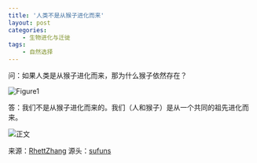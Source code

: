 ```yaml
---
title: '人类不是从猴子进化而来'
layout: post
categories:
    - 生物进化与迁徙
tags:
    - 自然选择
---
```


问：如果人类是从猴子进化而来，那为什么猴子依然存在？

![Figure1](http://m2.img.srcdd.com/farm5/d/2014/0720/03/02A37F62C5496BCD5F978D89835819D4_LARGE_600_400.jpeg)

答：我们不是从猴子进化而来的。我们（人和猴子）是从一个共同的祖先进化而来。

![正文](http://m2.img.srcdd.com/farm4/d/2014/0720/03/286501A2CE15697A06EC0750D79555EA_LARGE_600_3097.jpeg)

来源：[RhettZhang](http://www.scipark.net/archives/18372)
源头：[sufuns](http://sufuns.com/wp-content/uploads/2012/06/infographic.png)
